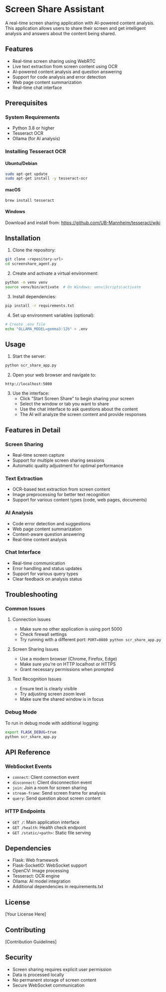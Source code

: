 # Screen Share Assistant

A real-time screen sharing application with AI-powered content analysis. This application allows users to share their screen and get intelligent analysis and answers about the content being shared.

## Features

- Real-time screen sharing using WebRTC
- Live text extraction from screen content using OCR
- AI-powered content analysis and question answering
- Support for code analysis and error detection
- Web page content summarization
- Real-time chat interface

## Prerequisites

### System Requirements

- Python 3.8 or higher
- Tesseract OCR
- Ollama (for AI analysis)

### Installing Tesseract OCR

#### Ubuntu/Debian
```bash
sudo apt-get update
sudo apt-get install -y tesseract-ocr
```

#### macOS
```bash
brew install tesseract
```

#### Windows
Download and install from: https://github.com/UB-Mannheim/tesseract/wiki

## Installation

1. Clone the repository:
```bash
git clone <repository-url>
cd screenshare_agent.py
```

2. Create and activate a virtual environment:
```bash
python -m venv venv
source venv/bin/activate  # On Windows: venv\Scripts\activate
```

3. Install dependencies:
```bash
pip install -r requirements.txt
```

4. Set up environment variables (optional):
```bash
# Create .env file
echo "OLLAMA_MODEL=gemma3:12b" > .env
```

## Usage

1. Start the server:
```bash
python scr_share_app.py
```

2. Open your web browser and navigate to:
```
http://localhost:5000
```

3. Use the interface:
   - Click "Start Screen Share" to begin sharing your screen
   - Select the window or tab you want to share
   - Use the chat interface to ask questions about the content
   - The AI will analyze the screen content and provide responses

## Features in Detail

### Screen Sharing
- Real-time screen capture
- Support for multiple screen sharing sessions
- Automatic quality adjustment for optimal performance

### Text Extraction
- OCR-based text extraction from screen content
- Image preprocessing for better text recognition
- Support for various content types (code, web pages, documents)

### AI Analysis
- Code error detection and suggestions
- Web page content summarization
- Context-aware question answering
- Real-time content analysis

### Chat Interface
- Real-time communication
- Error handling and status updates
- Support for various query types
- Clear feedback on analysis status

## Troubleshooting

### Common Issues

1. Connection Issues
   - Make sure no other application is using port 5000
   - Check firewall settings
   - Try running with a different port: `PORT=8080 python scr_share_app.py`

2. Screen Sharing Issues
   - Use a modern browser (Chrome, Firefox, Edge)
   - Make sure you're on HTTP localhost or HTTPS
   - Grant necessary permissions when prompted

3. Text Recognition Issues
   - Ensure text is clearly visible
   - Try adjusting screen zoom level
   - Make sure the shared window is in focus

### Debug Mode

To run in debug mode with additional logging:
```bash
export FLASK_DEBUG=true
python scr_share_app.py
```

## API Reference

### WebSocket Events

- `connect`: Client connection event
- `disconnect`: Client disconnection event
- `join`: Join a room for screen sharing
- `stream-frame`: Send screen frame for analysis
- `query`: Send question about screen content

### HTTP Endpoints

- `GET /`: Main application interface
- `GET /health`: Health check endpoint
- `GET /static/<path>`: Static file serving

## Dependencies

- Flask: Web framework
- Flask-SocketIO: WebSocket support
- OpenCV: Image processing
- Tesseract: OCR engine
- Ollama: AI model integration
- Additional dependencies in requirements.txt

## License

[Your License Here]

## Contributing

[Contribution Guidelines]

## Security

- Screen sharing requires explicit user permission
- Data is processed locally
- No permanent storage of screen content
- Secure WebSocket communication
